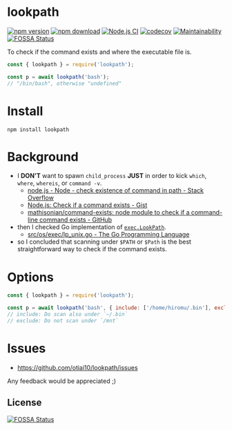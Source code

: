 # lookpath

[![npm version](https://badge.fury.io/js/lookpath.svg)](https://badge.fury.io/js/lookpath)
[![npm download](https://img.shields.io/npm/dt/lookpath.svg)](https://www.npmjs.com/package/lookpath)
[![Node.js CI](https://github.com/otiai10/lookpath/workflows/Node.js%20CI/badge.svg)](https://github.com/otiai10/lookpath/actions/)
[![codecov](https://codecov.io/gh/otiai10/lookpath/branch/master/graph/badge.svg)](https://codecov.io/gh/otiai10/lookpath)
[![Maintainability](https://api.codeclimate.com/v1/badges/1cc9237695a7bd8e3d60/maintainability)](https://codeclimate.com/github/otiai10/lookpath/maintainability)
[![FOSSA Status](https://app.fossa.com/api/projects/git%2Bgithub.com%2Fotiai10%2Flookpath.svg?type=shield)](https://app.fossa.com/projects/git%2Bgithub.com%2Fotiai10%2Flookpath?ref=badge_shield)

To check if the command exists and where the executable file is.

```js
const { lookpath } = require('lookpath');

const p = await lookpath('bash');
// "/bin/bash", otherwise "undefined"
```

# Install

```
npm install lookpath
```

# Background

- I **DON'T** want to spawn `child_process` **JUST** in order to kick `which`, `where`, `whereis`, or `command -v`.
    - [node.js - Node - check existence of command in path - Stack Overflow](https://stackoverflow.com/questions/34953168/node-check-existence-of-command-in-path/)
    - [Node.js: Check if a command exists - Gist](https://gist.github.com/jmptable/7a3aa580efffdef50fa9f0dd3d068d6f)
    - [mathisonian/command-exists: node module to check if a command-line command exists - GitHub](https://github.com/mathisonian/command-exists)
- then I checked Go implementation of [`exec.LookPath`](https://golang.org/pkg/os/exec/#LookPath).
    - [src/os/exec/lp_unix.go - The Go Programming Language](https://golang.org/src/os/exec/lp_unix.go?s=928:970#L24)
- so I concluded that scanning under `$PATH` or `$Path` is the best straightforward way to check if the command exists.

# Options

```js
const { lookpath } = require('lookpath');

const p = await lookpath('bash', { include: ['/home/hiromu/.bin'], exclude: ['/mnt'] });
// include: Do scan also under `~/.bin`
// exclude: Do not scan under `/mnt`
```

# Issues

- https://github.com/otiai10/lookpath/issues

Any feedback would be appreciated ;)


## License
[![FOSSA Status](https://app.fossa.com/api/projects/git%2Bgithub.com%2Fotiai10%2Flookpath.svg?type=large)](https://app.fossa.com/projects/git%2Bgithub.com%2Fotiai10%2Flookpath?ref=badge_large)